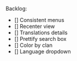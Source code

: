 Backlog:  
- [] Consistent menus
- [] Recenter view
- [] Translations details
- [] Prettify search box
- [] Color by clan
- [] Language dropdown
